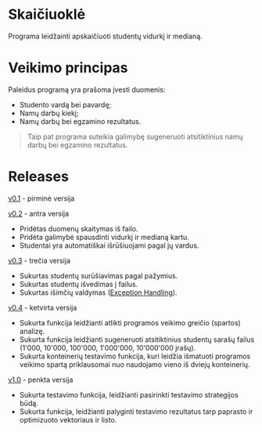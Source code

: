 # Skaičiuoklė #
Programa leidžainti apskaičiuoti studentų vidurkį ir medianą.
# Veikimo principas #
Paleidus programą yra prašoma įvesti duomenis:

* Studento vardą bei pavardę;
* Namų darbų kiekį;
* Namų darbų bei egzamino rezultatus.

> Taip pat programa suteikia galimybę sugeneruoti atsitiktinius namų darbų bei egzamino rezultatus.

# Releases #
[v0.1](https://github.com/Astrowski/My-first-project/tree/v.01) - pirminė versija

[v0.2](https://github.com/Astrowski/My-first-project/tree/v.02) - antra versija
* Pridėtas duomenų skaitymas iš failo.
* Pridėta galimybė spausdinti vidurkį ir medianą kartu.
* Studentai yra automatiškai išrūšiuojami pagal jų vardus.

[v0.3](https://github.com/Astrowski/My-first-project/tree/v.03) - trečia versija
* Sukurtas studentų surūšiavimas pagal pažymius.
* Sukurtas studentų išvedimas į failus.
* Sukurtas išimčių valdymas ([Exception Handling](https://www.tutorialspoint.com/cplusplus/cpp_exceptions_handling.htm)).

[v0.4](https://github.com/Astrowski/My-first-project/tree/v.04) - ketvirta versija
* Sukurta funkcija leidžianti atlikti programos veikimo greičio (spartos) analizę.
* Sukurta funkcija leidžianti sugeneruoti atsitiktinius studentų sarašų failus (1'000, 10'000, 100'000, 1'000'000, 10'000'000 įrašų).
* Sukurta konteinerių testavimo funkcija, kuri leidžia išmatuoti programos veikimo spartą priklausomai nuo naudojamo vieno iš dviejų konteinerių.

[v1.0](https://github.com/Astrowski/My-first-project/tree/v1.0) - penkta versija
* Sukurta testavimo funkcija, leidžianti pasirinkti testavimo strategijos būdą.
* Sukurta funkcija, leidžianti palyginti testavimo rezultatus tarp paprasto ir optimizuoto vektoriaus ir listo.
